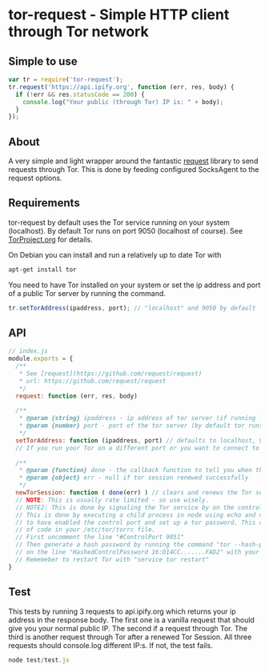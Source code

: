 # tor-request - Simple HTTP client through Tor network

## Simple to use
```js
var tr = require('tor-request');
tr.request('https://api.ipify.org', function (err, res, body) {
  if (!err && res.statusCode == 200) {
    console.log("Your public (through Tor) IP is: " + body);
  }
});
```

## About
A very simple and light wrapper around the fantastic [request](https://github.com/request/request) library to send requests through Tor. This is done by feeding configured SocksAgent to the request options.

## Requirements
tor-request by default uses the Tor service running on your system (localhost). By default Tor runs on port 9050 (localhost of course). See [TorProject.org](https://www.torproject.org/docs/debian.html.en) for details.

On Debian you can install and run a relatively up to date Tor with

```bash
apt-get install tor
```

You need to have Tor installed on your system or set the ip address and port of a public Tor server by running the command.

```js
tr.setTorAddress(ipaddress, port); // "localhost" and 9050 by default
```

## API

```js
// index.js
module.exports = {
  /**
   * See [request](https://github.com/request/request)
   * url: https://github.com/request/request
   */
  request: function (err, res, body)
  
  /**
   * @param {string} ipaddress - ip address of tor server (if running locally it's 127.0.0.1 i.e. localhost)
   * @param {number} port - port of the tor server (by default tor runs on port 9050)
   */
  setTorAddress: function (ipaddress, port) // defaults to localhost, 9050
  // If you run your Tor on a different port or you want to connect to a publicly avilable remote Tor server.
  
  /**
   * @param {function} done - the callback function to tell you when the process is done
   * @param {object} err - null if tor session renewed successfully
   */
  newTorSession: function ( done(err) ) // clears and renews the Tor session (i.e., you get a new IP)
  // NOTE: This is usually rate limited - so use wisely.
  // NOTE2: This is done by signaling the Tor service by on the control port (9051 by default).
  // This is done by executing a child process in node using echo and nc (net-cat). You need
  // to have enabled the control port and set up a tor password. This can all be done by editing two lines
  // of code in your /etc/tor/torrc file.
  // First uncomment the line "#ControlPort 9051"
  // Then generate a hash password by running the command "tor --hash-password ''". Now replace the old password
  // on the line "HashedControlPassword 16:D14CC.......FAD2" with your new password.
  // Rememeber to restart Tor with "service tor restart"
}
```

## Test

This tests by running 3 requests to api.ipify.org which returns your ip address in the response body.
The first one is a vanilla request that should give you your normal public IP.
The second if a request through Tor.
The third is another request through Tor after a renewed Tor Session.
All three requests should console.log different IP:s. If not, the test fails.

```js
node test/test.js
```
